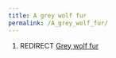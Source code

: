 ```yaml
---
title: A grey wolf fur
permalink: /A_grey_wolf_fur/
---
```


1.  REDIRECT [Grey wolf fur](Grey_wolf_fur "wikilink")